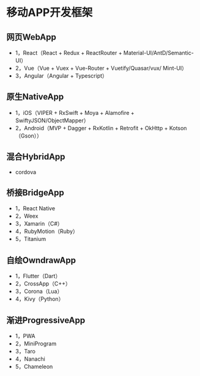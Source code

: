 # 移动APP开发框架

## 网页WebApp
* 1，React（React + Redux + ReactRouter + Material-UI/AntD/Semantic-UI）  
* 2，Vue（Vue + Vuex + Vue-Router + Vuetify/Quasar/vux/ Mint-UI）   
* 3，Angular（Angular + Typescript）  

## 原生NativeApp
* 1，iOS（VIPER + RxSwift + Moya + Alamofire + SwiftyJSON/ObjectMapper）  
* 2，Android（MVP + Dagger + RxKotlin + Retrofit + OkHttp + Kotson（Gson））  

## 混合HybridApp
* cordova

## 桥接BridgeApp
* 1，React Native  
* 2，Weex  
* 3，Xamarin（C#）
* 4，RubyMotion（Ruby）  
* 5，Titanium  

## 自绘OwndrawApp
* 1，Flutter（Dart）
* 2，CrossApp（C++）  
* 3，Corona（Lua） 
* 4，Kivy（Python）  

## 渐进ProgressiveApp
* 1，PWA  
* 2，MiniProgram
* 3，Taro
* 4，Nanachi  
* 5，Chameleon
